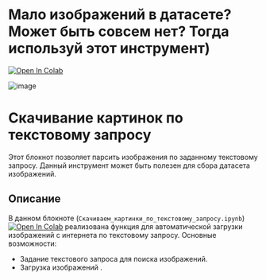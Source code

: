 # Мало изображений в датасете? Может быть совсем нет? Тогда используй этот инструмент)
[![Open In Colab](https://colab.research.google.com/assets/colab-badge.svg)](https://colab.research.google.com/drive/1StZqTL0CBIHZLlRNvSV66hr11Z2QvyDD?usp=sharing)

![image](https://github.com/i-saw/Downloading-the-pictures-to-the-text-query/blob/main/img.png)

# Скачивание картинок по текстовому запросу

Этот блокнот позволяет парсить изображения по заданному текстовому запросу. Данный инструмент может быть полезен для сбора датасета изображений.


## Описание

В данном блокноте (`Скачиваем_картинки_по_текстовому_запросу.ipynb`) [![Open In Colab](https://colab.research.google.com/assets/colab-badge.svg)](https://colab.research.google.com/drive/1StZqTL0CBIHZLlRNvSV66hr11Z2QvyDD?usp=sharing) реализована функция для автоматической загрузки изображений с интернета по текстовому запросу. Основные возможности:

- Задание текстового запроса для поиска изображений.
- Загрузка изображений .

